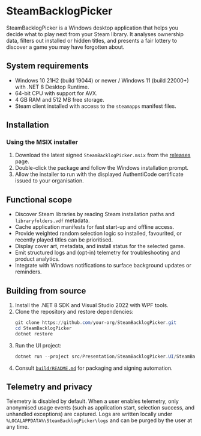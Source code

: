 # SteamBacklogPicker

SteamBacklogPicker is a Windows desktop application that helps you decide what to play next from your Steam library. It analyses ownership data, filters out installed or hidden titles, and presents a fair lottery to discover a game you may have forgotten about.

## System requirements

- Windows 10 21H2 (build 19044) or newer / Windows 11 (build 22000+) with .NET 8 Desktop Runtime.
- 64-bit CPU with support for AVX.
- 4 GB RAM and 512 MB free storage.
- Steam client installed with access to the `steamapps` manifest files.

## Installation

### Using the MSIX installer

1. Download the latest signed `SteamBacklogPicker.msix` from the [releases](https://example.com/releases) page.
2. Double-click the package and follow the Windows installation prompt.
3. Allow the installer to run with the displayed AuthentiCode certificate issued to your organisation.

## Functional scope

- Discover Steam libraries by reading Steam installation paths and `libraryfolders.vdf` metadata.
- Cache application manifests for fast start-up and offline access.
- Provide weighted random selection logic so installed, favourited, or recently played titles can be prioritised.
- Display cover art, metadata, and install status for the selected game.
- Emit structured logs and (opt-in) telemetry for troubleshooting and product analytics.
- Integrate with Windows notifications to surface background updates or reminders.

## Building from source

1. Install the .NET 8 SDK and Visual Studio 2022 with WPF tools.
2. Clone the repository and restore dependencies:
   ```powershell
   git clone https://github.com/your-org/SteamBacklogPicker.git
   cd SteamBacklogPicker
   dotnet restore
   ```
3. Run the UI project:
   ```powershell
   dotnet run --project src/Presentation/SteamBacklogPicker.UI/SteamBacklogPicker.UI.csproj
   ```
4. Consult [`build/README.md`](build/README.md) for packaging and signing automation.

## Telemetry and privacy

Telemetry is disabled by default. When a user enables telemetry, only anonymised usage events (such as application start, selection success, and unhandled exceptions) are captured. Logs are written locally under `%LOCALAPPDATA%\SteamBacklogPicker\logs` and can be purged by the user at any time.

